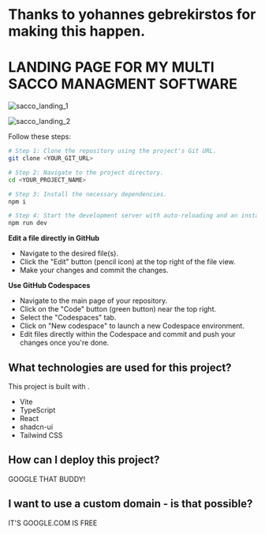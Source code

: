 # Thanks to yohannes gebrekirstos for making this happen.

# LANDING PAGE FOR MY MULTI SACCO MANAGMENT SOFTWARE

![sacco_landing_1](https://github.com/user-attachments/assets/b1b1f096-900e-45ce-9425-423d069d2ef2)


![sacco_landing_2](https://github.com/user-attachments/assets/b4479804-4031-4e93-bfe7-c549cd64989e)


Follow these steps:

```sh
# Step 1: Clone the repository using the project's Git URL.
git clone <YOUR_GIT_URL>

# Step 2: Navigate to the project directory.
cd <YOUR_PROJECT_NAME>

# Step 3: Install the necessary dependencies.
npm i

# Step 4: Start the development server with auto-reloading and an instant preview.
npm run dev
```

**Edit a file directly in GitHub**

- Navigate to the desired file(s).
- Click the "Edit" button (pencil icon) at the top right of the file view.
- Make your changes and commit the changes.

**Use GitHub Codespaces**

- Navigate to the main page of your repository.
- Click on the "Code" button (green button) near the top right.
- Select the "Codespaces" tab.
- Click on "New codespace" to launch a new Codespace environment.
- Edit files directly within the Codespace and commit and push your changes once you're done.

## What technologies are used for this project?

This project is built with .

- Vite
- TypeScript
- React
- shadcn-ui
- Tailwind CSS

## How can I deploy this project?

GOOGLE THAT BUDDY!

## I want to use a custom domain - is that possible?

IT'S GOOGLE.COM IS FREE


